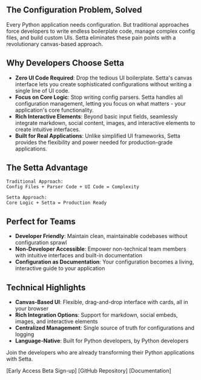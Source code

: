 ## The Configuration Problem, Solved

Every Python application needs configuration. But traditional approaches force developers to write endless boilerplate code, manage complex config files, and build custom UIs. Setta eliminates these pain points with a revolutionary canvas-based approach.

## Why Developers Choose Setta

- **Zero UI Code Required**: Drop the tedious UI boilerplate. Setta's canvas interface lets you create sophisticated configurations without writing a single line of UI code.
- **Focus on Core Logic**: Stop writing config parsers. Setta handles all configuration management, letting you focus on what matters - your application's core functionality.
- **Rich Interactive Elements**: Beyond basic input fields, seamlessly integrate markdown, social content, images, and interactive elements to create intuitive interfaces.
- **Built for Real Applications**: Unlike simplified UI frameworks, Setta provides the flexibility and power needed for production-grade applications.

## The Setta Advantage

```
Traditional Approach:
Config Files + Parser Code + UI Code = Complexity

Setta Approach:
Core Logic + Setta = Production Ready
```

## Perfect for Teams

- **Developer Friendly**: Maintain clean, maintainable codebases without configuration sprawl
- **Non-Developer Accessible**: Empower non-technical team members with intuitive interfaces and built-in documentation
- **Configuration as Documentation**: Your configuration becomes a living, interactive guide to your application

## Technical Highlights

- **Canvas-Based UI**: Flexible, drag-and-drop interface with cards, all in your browser
- **Rich Integration Options**: Support for markdown, social embeds, images, and interactive elements
- **Centralized Management**: Single source of truth for configurations and logging
- **Language-Native**: Built for Python developers, by Python developers

Join the developers who are already transforming their Python applications with Setta.

[Early Access Beta Sign-up]
[GitHub Repository]
[Documentation]
